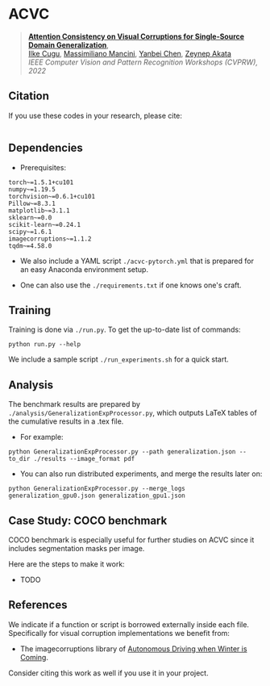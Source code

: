 # ACVC
> [**Attention Consistency on Visual Corruptions for Single-Source Domain Generalization**](https://arxiv.org),            
> [Ilke Cugu](https://cuguilke.github.io/), 
> [Massimiliano Mancini](https://www.eml-unitue.de/people/massimiliano-mancini), 
> [Yanbei Chen](https://www.eml-unitue.de/people/yanbei-chen), 
> [Zeynep Akata](https://www.eml-unitue.de/people/zeynep-akata)        
> *IEEE Computer Vision and Pattern Recognition Workshops (CVPRW), 2022* 

## Citation

If you use these codes in your research, please cite:

```bibtex

```
  
## Dependencies
- Prerequisites:
```
torch~=1.5.1+cu101
numpy~=1.19.5
torchvision~=0.6.1+cu101
Pillow~=8.3.1
matplotlib~=3.1.1
sklearn~=0.0
scikit-learn~=0.24.1
scipy~=1.6.1
imagecorruptions~=1.1.2
tqdm~=4.58.0
```

- We also include a YAML script `./acvc-pytorch.yml` that is prepared for an easy Anaconda environment setup. 

- One can also use the `./requirements.txt` if one knows one's craft.

## Training

Training is done via `./run.py`. To get the up-to-date list of commands:
```shell
python run.py --help
```

We include a sample script `./run_experiments.sh` for a quick start.

## Analysis

The benchmark results are prepared by `./analysis/GeneralizationExpProcessor.py`, which outputs LaTeX tables of the cumulative results in a .tex file.

- For example:
```
python GeneralizationExpProcessor.py --path generalization.json --to_dir ./results --image_format pdf
```

- You can also run distributed experiments, and merge the results later on:
```
python GeneralizationExpProcessor.py --merge_logs generalization_gpu0.json generalization_gpu1.json
```

## Case Study: COCO benchmark

COCO benchmark is especially useful for further studies on ACVC since it includes segmentation masks per image.

Here are the steps to make it work:
- TODO

## References

We indicate if a function or script is borrowed externally inside each file.
Specifically for visual corruption implementations we benefit from:

- The imagecorruptions library of [Autonomous Driving when Winter is Coming](https://github.com/bethgelab/imagecorruptions).

Consider citing this work as well if you use it in your project.

